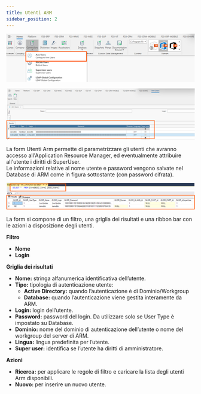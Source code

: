 ```yaml
---
title: Utenti ARM
sidebar_position: 2
---
```

![](../../../../../static/images/20241216164839.png)


![](../../../../../static/images/20241216165140.png)

La form Utenti Arm permette di parametrizzare gli utenti che avranno accesso all'Application Resource Manager, ed eventualmente attribuire all'utente i diritti di SuperUser.  
Le informazioni relative al nome utente e password vengono salvate nel Database di ARM come in figura sottostante (con password cifrata).

![](../../../../../static/images/20241216165813.png)

La form si compone di un filtro, una griglia dei risultati e una ribbon bar con le azioni a disposizione degli utenti.

**Filtro**
* **Nome**
* **Login**

**Griglia dei risultati**
* **Nome:** stringa alfanumerica identificativa dell’utente.
* **Tipo:** tipologia di autenticazione utente:
    - **Active Directory:** quando l’autenticazione è di Dominio/Workgroup
    - **Database:** quando l’autenticazione viene gestita interamente da ARM.
* **Login:** login dell’utente.
* **Password:** password del login. Da utilizzare solo se User Type è impostato su Database.
* **Dominio:** nome del dominio di autenticazione dell’utente o nome del workgroup del server di ARM.
* **Lingua:** lingua predefinita per l’utente.
* **Super user:** identifica se l’utente ha diritti di amministratore.

**Azioni**
* **Ricerca:** per applicare le regole di filtro e caricare la lista degli utenti Arm disponibili.
* **Nuovo:** per inserire un nuovo utente.

